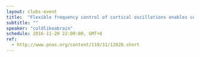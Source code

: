 ```yaml
---
layout: clubs-event
title:  "Flexible frequency control of cortical oscillations enables computations required for working memory"
subtitle: ""
speaker: "coldlikeabrain"
schedule: 2016-11-20 22:00:00, GMT+8
ref: 
  - http://www.pnas.org/content/110/31/12828.short
---
```



